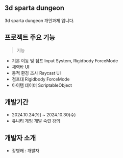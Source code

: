 ## 3d sparta dungeon
3d sparta dungeon 개인과제 입니다.

## 프로젝트 주요 기능
> 기능
+ 기본 이동 및 점프 Input System, Rigidbody ForceMode
+ 체력바 UI
+ 동적 환경 조사 Raycast UI
+ 점프대 Rigidbody ForceMode
+ 아이템 데이터 ScriptableObject 

## 개발기간
+ 2024.10.24(목) ~ 2024.10.30(수)
+ 유니티 게임 개발 숙련 강의

## 개발자 소개
+ 장병래 : 개발자
